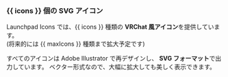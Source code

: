 <!-- markdownlint-disable MD033 MD041 -->

### {{ icons }} 個の <abbr translate="no">SVG</abbr> アイコン

<span translate="no">Launchpad Icons</span> では、{{ icons }} 種類の
**VRChat 風アイコン**を提供しています。  
(将来的には {{ maxIcons }} 種類まで拡大予定です)

すべてのアイコンは <span translate="no">Adobe Illustrator</span> で再デザインし、
**<abbr translate="no">SVG</abbr> フォーマット**で出力しています。
ベクター形式なので、大幅に拡大しても美しく表示できます。
